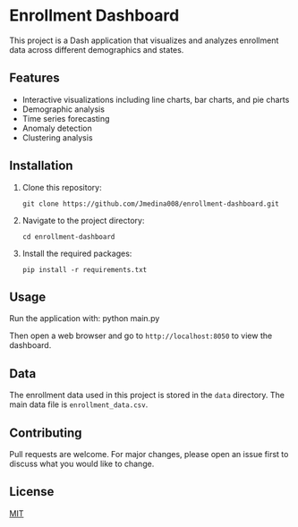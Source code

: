 # Enrollment Dashboard

This project is a Dash application that visualizes and analyzes enrollment data across different demographics and states.

## Features

- Interactive visualizations including line charts, bar charts, and pie charts
- Demographic analysis
- Time series forecasting
- Anomaly detection
- Clustering analysis

## Installation

1. Clone this repository:
   ```
   git clone https://github.com/Jmedina008/enrollment-dashboard.git
   ```

2. Navigate to the project directory:
   ```
   cd enrollment-dashboard
   ```

3. Install the required packages:
   ```
   pip install -r requirements.txt
   ```

## Usage

Run the application with: python main.py


Then open a web browser and go to `http://localhost:8050` to view the dashboard.

## Data

The enrollment data used in this project is stored in the `data` directory. The main data file is `enrollment_data.csv`.

## Contributing

Pull requests are welcome. For major changes, please open an issue first to discuss what you would like to change.

## License

[MIT](https://choosealicense.com/licenses/mit/)
